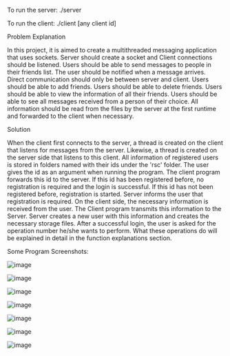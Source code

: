 To run the server: ./server

To run the client: ./client [any client id]

Problem Explanation

In this project, it is aimed to create a multithreaded messaging application that uses sockets. Server
should create a socket and Client connections should be listened. Users should be able to send
messages to people in their friends list. The user should be notified when a message arrives. Direct
communication should only be between server and client. Users should be able to add friends. Users
should be able to delete friends. Users should be able to view the information of all their friends.
Users should be able to see all messages received from a person of their choice. All information
should be read from the files by the server at the first runtime and forwarded to the client when
necessary.

Solution

When the client first connects to the server, a thread is created on the client that listens for
messages from the server. Likewise, a thread is created on the server side that listens to this client.
All information of registered users is stored in folders named with their ids under the 'rsc' folder.
The user gives the id as an argument when running the program. The client program forwards this id
to the server. If this id has been registered before, no registration is required and the login is
successful. If this id has not been registered before, registration is started. Server informs the user
that registration is required. On the client side, the necessary information is received from the user.
The Client program transmits this information to the Server. Server creates a new user with this
information and creates the necessary storage files.
After a successful login, the user is asked for the operation number he/she wants to perform. What
these operations do will be explained in detail in the function explanations section.

Some Program Screenshots:

![image](https://github.com/yavuz-cetin/Chat-Program/assets/77074984/59e772fc-f20d-4704-9b3b-a73e2bc77678)

![image](https://github.com/yavuz-cetin/Chat-Program/assets/77074984/268f6640-4b78-499f-bb3b-83cc6f84183a)

![image](https://github.com/yavuz-cetin/Chat-Program/assets/77074984/6ce8cf10-c878-47b3-b150-36b294163285)

![image](https://github.com/yavuz-cetin/Chat-Program/assets/77074984/48e22e51-48eb-497a-afca-8499c2f33b59)

![image](https://github.com/yavuz-cetin/Chat-Program/assets/77074984/6d0cd16a-4be1-4365-bd47-a72ebac4313f)

![image](https://github.com/yavuz-cetin/Chat-Program/assets/77074984/1b14fd51-8362-42b8-bcc0-b029c1a2a353)

![image](https://github.com/yavuz-cetin/Chat-Program/assets/77074984/941bcab1-1e13-4f24-9f61-df8010551666)







